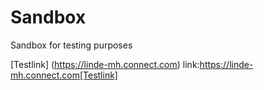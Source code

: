 # Sandbox
Sandbox for testing purposes

[Testlink] (https://linde-mh.connect.com)
link:https://linde-mh.connect.com[Testlink]
